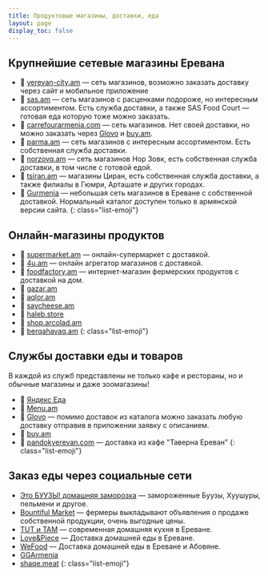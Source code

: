 ```yaml
---
title: Продуктовые магазины, доставки, еда
layout: page
display_toc: false
---
```


## Крупнейшие сетевые магазины Еревана

- 🔗 [yerevan-city.am](https://yerevan-city.am) — сеть магазинов, возможно заказать доставку через сайт и мобильное приложение
- 🔗 [sas.am](https://sas.am) — сеть магазинов с расценками подороже, но интересным ассортиментом. Есть служба доставки, а также SAS Food Court — готовая еда которую тоже можно заказать.
- 🔗 [carrefourarmenia.com](https://www.carrefourarmenia.com) — сеть магазинов. Нет своей доставки, но можно заказать через [Glovo](https://glovoapp.com) и [buy.am](https://buy.am/ru).
- 🔗 [parma.am](https://parma.am) — сеть магазинов с интересным ассортиментом. Есть собственная служба доставки.
- 🔗 [norzovq.am](https://www.norzovq.am/?lang=ru) — сеть магазинов Нор Зовк, есть собственная служба доставки, в том числе с готовой едой.
- 🔗 [tsiran.am](https://tsiran.am/ru) — магазины Циран, есть собственная служба доставки, а также филиалы в Гюмри, Арташате и других городах.
- 🔗 [Gurmenia](https://gurmenia.am/) — небольшая сеть магазинов в Ереване с собственной доставкой. Нормальный каталог доступен только в армянской версии сайта.
{: class="list-emoji"}

## Онлайн-магазины продуктов

- 🔗 [supermarket.am](https://supermarket.am/ru/) — онлайн-супермаркет с доставкой.
- 🔗 [4u.am](https://4u.am/ru/) — онлайн агрегатор магазинов с доставкой.
- 🔗 [foodfactory.am](https://foodfactory.am/en/) — интернет-магазин фермерских продуктов с доставкой на дом.
- 🔗 [gazar.am](https://gazar.am/)
- 🔗 [aqlor.am](https://aqlor.am/)
- 🔗 [saycheese.am](https://saycheese.am/)
- 🔗 [haleb.store](https://haleb.store/)
- 🔗 [shop.arcolad.am](https://shop.arcolad.am/en)
- 🔗 [berqahavaq.am](https://www.berqahavaq.am/en)
{: class="list-emoji"}

## Службы доставки еды и товаров

В каждой из служб представлены не только кафе и рестораны, но и обычные магазины и даже зоомагазины!

- 🔗 [Яндекс Еда](https://eda.yandex.ru)
- 🔗 [Menu.am](https://menu.am/)
- 🔗 [Glovo](https://glovoapp.com) — помимо доставок из каталога можно заказать любую доставку отправив в приложении заявку с описанием.
- 🔗 [buy.am](https://buy.am/ru)
- 🔗 [pandokyerevan.com](https://pandokyerevan.com/ru/) — доставка из кафе "Таверна Ереван"
{: class="list-emoji"}

## Заказ еды через социальные сети

- <i class="fa-brands fa-telegram"></i> [Это БУУЗЫ! домашняя заморозка](https://t.me/erevanbuuz) — замороженные Буузы, Хуушуры, пельмени и другое.
- <i class="fa-brands fa-facebook-f"></i> [Bountiful Market](https://www.facebook.com/groups/274732839916698/) — фермеры выкладывают объявления о продаже собственной продукции, очень выгодные цены.
- <i class="fa-brands fa-telegram"></i> [ТUT и ТАМ](https://t.me/tut8tam) — современная домашняя кухня в Ереване.
- <i class="fa-brands fa-telegram"></i> [Love&Piece](https://t.me/love_and_piece_am) — Доставка домашней еды в Ереване.
- <i class="fa-brands fa-telegram"></i> [WeFood](https://t.me/WeFood_am) — Доставка домашней еды в Ереване и Абовяне.
- <i class="fa-brands fa-facebook-f"></i> [GGArmenia](https://www.facebook.com/GGArmenia)
- <i class="fa-brands fa-facebook-f"></i> [shaqe.meat](https://www.facebook.com/shaqe.meat)
{: class="list-emoji"}

[//]: # (https://natural.am/)
[//]: # (https://gnel.am/ru -)
[//]: # (www.tanhamar.am)
[//]: # (www.maqur.am)
[//]: # (www.retin.am)
[//]: # (https://vega.am/)
[//]: # (http://jysk.am/)
[//]: # (www.manuk.am)
[//]: # (www.babyroom.am)
